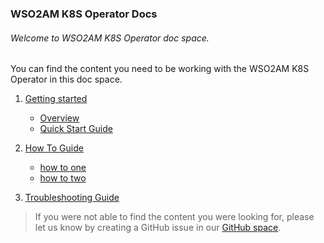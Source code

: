 ### WSO2AM K8S Operator Docs

###### Welcome to WSO2AM K8S Operator doc space.

You can find the content you need to be working with the WSO2AM K8S Operator in this doc space.

1. [Getting started](GettingStarted)
    - [Overview](GettingStarted/overview.md)
    - [Quick Start Guide](GettingStarted/quick-start-guide.md)  
2. [How To Guide](HowToGuide)
    - [how to one](HowToGuide/configurations-overview.md)
    - [how to two](HowToGuide/apply-security-to-api.md)
    
3. [Troubleshooting Guide](Troubleshooting/troubleshooting.md)

> If you were not able to find the content you were looking for, please let us know by creating a GitHub issue in our [GitHub space](https://github.com/wso2-incubator/wso2am-k8s-operator/issues).
  
